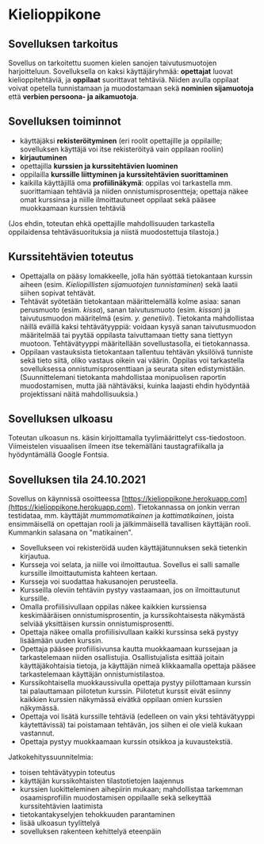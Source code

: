 # Kielioppikone

## Sovelluksen tarkoitus

Sovellus on tarkoitettu suomen kielen sanojen taivutusmuotojen harjoitteluun. Sovelluksella on kaksi käyttäjäryhmää: **opettajat** luovat kielioppitehtäviä, ja **oppilaat** suorittavat tehtäviä. Niiden avulla oppilaat voivat opetella tunnistamaan ja muodostamaan sekä **nominien sijamuotoja** että **verbien persoona- ja aikamuotoja**.

## Sovelluksen toiminnot

- käyttäjäksi **rekisteröityminen** (eri roolit opettajille ja oppilaille; sovelluksen käyttäjä voi itse rekisteröityä vain oppilaan rooliin)
- **kirjautuminen**
- opettajilla **kurssien ja kurssitehtävien luominen**
- oppilailla **kurssille liittyminen ja kurssitehtävien suorittaminen**
- kaikilla käyttäjillä oma **profiilinäkymä**: oppilas voi tarkastella mm. suorittamiaan tehtäviä ja niiden onnistumisprosentteja; opettaja näkee omat kurssinsa ja niille ilmoittautuneet oppilaat sekä pääsee muokkaamaan kurssien tehtäviä

(Jos ehdin, toteutan ehkä opettajille mahdollisuuden tarkastella oppilaidensa tehtäväsuorituksia ja niistä muodostettuja tilastoja.)

## Kurssitehtävien toteutus

- Opettajalla on pääsy lomakkeelle, jolla hän syöttää tietokantaan kurssin aiheen (esim. *Kieliopillisten sijamuotojen tunnistaminen*) sekä laatii siihen sopivat tehtävät.
- Tehtävät syötetään tietokantaan määrittelemällä kolme asiaa: sanan perusmuoto (esim. *kissa*), sanan taivutusmuoto (esim. *kissan*) ja taivutusmuodon määritelmä (esim. *y. genetiivi*). Tietokanta mahdollistaa näillä eväillä kaksi tehtävätyyppiä: voidaan kysyä sanan taivutusmuodon määritelmää tai pyytää oppilasta taivuttamaan tietty sana tiettyyn muotoon. Tehtävätyyppi määritellään sovellustasolla, ei tietokannassa.
- Oppilaan vastauksista tietokantaan tallentuu tehtävän yksilöivä tunniste sekä tieto siitä, oliko vastaus oikein vai väärin. Oppilas voi tarkastella sovelluksessa onnistumisprosenttiaan ja seurata siten edistymistään. (Suunnittelemani tietokanta mahdollistaa monipuolisen raportin muodostamisen, mutta jää nähtäväksi, kuinka laajasti ehdin hyödyntää projektissani näitä mahdollisuuksia.)

## Sovelluksen ulkoasu

Toteutan ulkoasun ns. käsin kirjoittamalla tyylimäärittelyt css-tiedostoon. Viimeistelen visuaalisen ilmeen itse tekemälläni taustagrafiikalla ja hyödyntämällä Google Fontsia.

## Sovelluksen tila 24.10.2021

Sovellus on käynnissä osoitteessa [https://kielioppikone.herokuapp.com](https://kielioppikone.herokuapp.com). Tietokannassa on jonkin verran testidataa, mm. käyttäjät *mummomatikainen* ja *kattimatikainen*, joista ensimmäisellä on opettajan rooli ja jälkimmäisellä tavallisen käyttäjän rooli. Kummankin salasana on "matikainen".

- Sovellukseen voi rekisteröidä uuden käyttäjätunnuksen sekä tietenkin kirjautua.
- Kursseja voi selata, ja niille voi ilmoittautua. Sovellus ei salli samalle kurssille ilmoittautumista kahteen kertaan.
- Kursseja voi suodattaa hakusanojen perusteella.
- Kursseilla oleviin tehtäviin pystyy vastaamaan, jos on ilmoittautunut kurssille.
- Omalla profiilisivullaan oppilas näkee kaikkien kurssiensa keskimääräisen onnistumisprosentin, ja kurssikohtaisesta näkymästä selviää yksittäisen kurssin onnistumisprosentti.
- Opettaja näkee omalla profiilisivullaan kaikki kurssinsa sekä pystyy lisäämään uuden kurssin.
- Opettaja pääsee profiilisivunsa kautta muokkaamaan kurssejaan ja tarkastelemaan niiden osallistujia. Osallistujalista esittää joitain käyttäjäkohtaisia tietoja, ja käyttäjän nimeä klikkaamalla opettaja pääsee tarkastelemaan käyttäjän onnistumistilastoa.
- Kurssikohtaisella muokkaussivulla opettaja pystyy piilottamaan kurssin tai palauttamaan piilotetun kurssin. Piilotetut kurssit eivät esiinny kaikkien kurssien näkymässä eivätkä oppilaan omien kurssien näkymässä.
- Opettaja voi lisätä kurssille tehtäviä (edelleen on vain yksi tehtävätyyppi käytettävissä) tai poistamaan tehtävän, jos siihen ei ole vielä kukaan vastannut.
- Opettaja pystyy muokkaamaan kurssin otsikkoa ja kuvaustekstiä.

Jatkokehityssuunnitelmia:

- toisen tehtävätyypin toteutus
- käyttäjän kurssikohtaisten tilastotietojen laajennus
- kurssien luokitteleminen aihepiirin mukaan; mahdollistaa tarkemman osaamisprofiilin muodostamisen oppilaalle sekä selkeyttää kurssitehtävien laatimista
- tietokantakyselyjen tehokkuuden parantaminen
- lisää ulkoasun tyylittelyä
- sovelluksen rakenteen kehittelyä eteenpäin